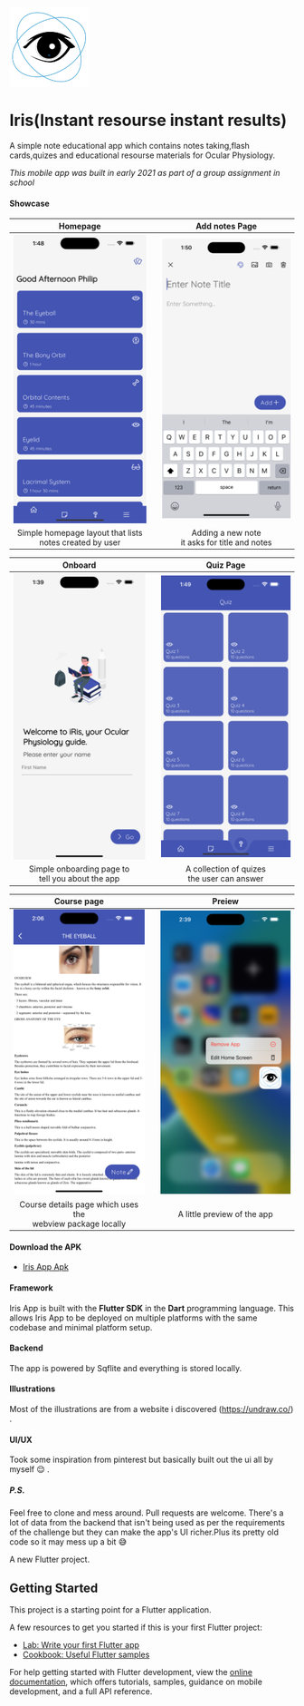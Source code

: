 <img src="images/icon.png" width="140">

# Iris(Instant resourse instant results)

A simple note educational app which contains notes taking,flash cards,quizes and educational resourse materials for Ocular Physiology.

*This mobile app was built in early 2021 as part of a group assignment in school*

#### Showcase
| Homepage | | Add notes Page |
| :---: | --- | :---: |
| <img src="images/sceen_home.png" width="300"> || <img src="images/screen_add.png" width="300"> |
| Simple homepage layout that lists <br> notes created by user || Adding a new note <br> it asks for title and notes |

| Onboard | | Quiz Page |
| :---: | --- | :---: |
| <img src="images/screen_intro.png" width="300"> || <img src="images/screen_quiz.png" width="300"> |
| Simple onboarding page to <br> tell you about the app|| A collection of quizes <br> the user can answer |

| Course page | | Preiew |
| :---: | --- | :---: |
| <img src="images/screen_course.png" width="300"> || <img src="images/screen_preview.png" width="300"> |
| Course details page which uses the  <br> webview package locally|| A little preview of the app  |



#### Download the APK
- [Iris App Apk](https://drive.google.com/file/d/10CThsevS2m7QxHOVo-UXwCQtyQ7SshaM/view?usp=drive_link)


#### Framework
Iris App is built with the **Flutter SDK** in the **Dart** programming language. This allows Iris App to be deployed on multiple platforms with the same codebase and minimal platform setup.

#### Backend
The app is powered by Sqflite and everything is stored locally.

#### Illustrations

Most of the illustrations are from a website i discovered (https://undraw.co/) .

#### UI/UX

Took some inspiration from pinterest but basically built out the ui all by myself 😌 .

##### P.S.
Feel free to clone and mess around. Pull requests are welcome. There's a lot of data from the backend that isn't being used as per the requirements of the challenge but they can make the app's UI richer.Plus its pretty old code so it may mess up a bit 😅

A new Flutter project.

## Getting Started

This project is a starting point for a Flutter application.

A few resources to get you started if this is your first Flutter project:

- [Lab: Write your first Flutter app](https://docs.flutter.dev/get-started/codelab)
- [Cookbook: Useful Flutter samples](https://docs.flutter.dev/cookbook)

For help getting started with Flutter development, view the
[online documentation](https://docs.flutter.dev/), which offers tutorials,
samples, guidance on mobile development, and a full API reference.
